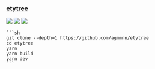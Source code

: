### [etytree](https://github.com/agmmnn/etytree)

![](https://img.shields.io/github/license/agmmnn/etytree) [![](https://img.shields.io/github/last-commit/scillidan/etytree/main)](https://github.com/scillidan/etytree) ![](https://img.shields.io/badge/Vercel-black?style=flat&logo=Vercel&logoColor=white)

````{tab} From source
```sh
git clone --depth=1 https://github.com/agmmnn/etytree
cd etytree
yarn
yarn build
yarn dev
```
````